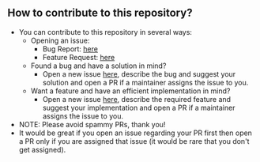 ## How to contribute to this repository?
- You can contribute to this repository in several ways:
  - Opening an issue:
    - Bug Report: [here](https://github.com/code-chaser/hex/issues/new?assignees=code-chaser&labels=bug&template=bug_report.md&title=%5BBUG%5D)
    - Feature Request: [here](https://github.com/code-chaser/hex/issues/new?assignees=code-chaser&labels=featureReq&template=feature_request.md&title=%5BFEATURE+REQ%5D)
  - Found a bug and have a solution in mind?
    - Open a new issue [here](https://github.com/code-chaser/hex/issues/new?assignees=code-chaser&labels=bug&template=bug_report.md&title=%5BBUG%5D), describe the bug and suggest your solution and open a PR if a maintainer assigns the issue to you.
  - Want a feature and have an efficient implementation in mind?
    - Open a new issue [here](https://github.com/code-chaser/hex/issues/new?assignees=code-chaser&labels=featureReq&template=feature_request.md&title=%5BFEATURE+REQ%5D), describe the required feature and suggest your implementation and open a PR if a maintainer assigns the issue to you.
- NOTE: Please avoid spammy PRs, thank you!
- It would be great if you open an issue regarding your PR first then open a PR only if you are assigned that issue (it would be rare that you don't get assigned).
